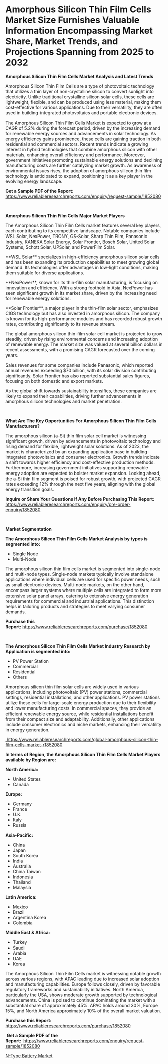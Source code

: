 <p><h1>Amorphous Silicon Thin Film Cells Market Size Furnishes Valuable Information Encompassing Market Share, Market Trends, and Projections Spanning from 2025 to 2032</h1></p><p><strong>Amorphous Silicon Thin Film Cells Market Analysis and Latest Trends</strong></p>
<p><p>Amorphous Silicon Thin Film Cells are a type of photovoltaic technology that utilizes a thin layer of non-crystalline silicon to convert sunlight into electricity. Unlike traditional crystalline silicon solar cells, these cells are lightweight, flexible, and can be produced using less material, making them cost-effective for various applications. Due to their versatility, they are often used in building-integrated photovoltaics and portable electronic devices.</p><p>The Amorphous Silicon Thin Film Cells Market is expected to grow at a CAGR of 5.2% during the forecast period, driven by the increasing demand for renewable energy sources and advancements in solar technology. As energy efficiency gains prominence, these cells are gaining traction in both residential and commercial sectors. Recent trends indicate a growing interest in hybrid technologies that combine amorphous silicon with other materials, enhancing overall efficiency and performance. Moreover, government initiatives promoting sustainable energy solutions and declining manufacturing costs are further catalyzing market growth. As awareness of environmental issues rises, the adoption of amorphous silicon thin film technology is anticipated to expand, positioning it as a key player in the evolving energy landscape.</p></p>
<p><strong>Get a Sample PDF of the Report:&nbsp;</strong> <a href="https://www.reliableresearchreports.com/enquiry/request-sample/1852080?utm_campaign=32&utm_medium=2&utm_source=Github&utm_content=ia&utm_term=07012025&utm_id=amorphous-silicon-thin-film-cells">https://www.reliableresearchreports.com/enquiry/request-sample/1852080</a></p>
<p>&nbsp;</p>
<p><strong>Amorphous Silicon Thin Film Cells Major Market Players</strong></p>
<p><p>The Amorphous Silicon Thin Film Cells market features several key players, each contributing to its competitive landscape. Notable companies include WSL Solar, NexPower, TRONY, GS-Solar, Sharp Thin Film, Panasonic Industry, KANEKA Solar Energy, Solar Frontier, Bosch Solar, United Solar Systems, Schott Solar, UPSolar, and PowerFilm Solar.</p><p>**WSL Solar** specializes in high-efficiency amorphous silicon solar cells and has been expanding its production capabilities to meet growing global demand. Its technologies offer advantages in low-light conditions, making them suitable for diverse applications.</p><p>**NexPower**, known for its thin-film solar manufacturing, is focusing on innovation and efficiency. With a strong foothold in Asia, NexPower has seen significant growth in its market share, driven by the increasing need for renewable energy solutions.</p><p>**Solar Frontier**, a major player in the thin-film solar sector, emphasizes CIGS technology but has also invested in amorphous silicon. The company is known for its high-performance modules and has recorded robust growth rates, contributing significantly to its revenue stream.</p><p>The global amorphous silicon thin-film solar cell market is projected to grow steadily, driven by rising environmental concerns and increasing adoption of renewable energy. The market size was valued at several billion dollars in recent assessments, with a promising CAGR forecasted over the coming years.</p><p>Sales revenues for some companies include Panasonic, which reported annual revenues exceeding $70 billion, with its solar division contributing significantly. Solar Frontier has also reported substantial sales figures, focusing on both domestic and export markets.</p><p>As the global shift towards sustainability intensifies, these companies are likely to expand their capabilities, driving further advancements in amorphous silicon technologies and market penetration.</p></p>
<p>&nbsp;</p>
<p><strong>What Are The Key Opportunities For Amorphous Silicon Thin Film Cells Manufacturers?</strong></p>
<p><p>The amorphous silicon (a-Si) thin film solar cell market is witnessing significant growth, driven by advancements in photovoltaic technology and rising demand for flexible, lightweight solar solutions. As of 2023, the market is characterized by an expanding application base in building-integrated photovoltaics and consumer electronics. Growth trends indicate a shift towards higher efficiency and cost-effective production methods. Furthermore, increasing government initiatives supporting renewable energy adoption are expected to bolster market expansion. Looking ahead, the a-Si thin film segment is poised for robust growth, with projected CAGR rates exceeding 12% through the next five years, aligning with the global energy transition goals.</p></p>
<p><strong>Inquire or Share Your Questions If Any Before Purchasing This Report:</strong> <a href="https://www.reliableresearchreports.com/enquiry/pre-order-enquiry/1852080?utm_campaign=32&utm_medium=2&utm_source=Github&utm_content=ia&utm_term=07012025&utm_id=amorphous-silicon-thin-film-cells">https://www.reliableresearchreports.com/enquiry/pre-order-enquiry/1852080</a></p>
<p>&nbsp;</p>
<p><strong>Market Segmentation</strong></p>
<p><strong>The Amorphous Silicon Thin Film Cells Market Analysis by types is segmented into:</strong></p>
<p><ul><li>Single Node</li><li>Multi-Node</li></ul></p>
<p><p>The amorphous silicon thin film cells market is segmented into single-node and multi-node types. Single-node markets typically involve standalone applications where individual cells are used for specific power needs, such as small electronic devices. Multi-node markets, on the other hand, encompass larger systems where multiple cells are integrated to form more extensive solar panel arrays, catering to extensive energy generation requirements for commercial and industrial applications. This distinction helps in tailoring products and strategies to meet varying consumer demands.</p></p>
<p><strong>Purchase this Report:&nbsp;</strong><a href="https://www.reliableresearchreports.com/purchase/1852080?utm_campaign=32&utm_medium=2&utm_source=Github&utm_content=ia&utm_term=07012025&utm_id=amorphous-silicon-thin-film-cells">https://www.reliableresearchreports.com/purchase/1852080</a></p>
<p>&nbsp;</p>
<p><strong>The Amorphous Silicon Thin Film Cells Market Industry Research by Application is segmented into:</strong></p>
<p><ul><li>PV Power Station</li><li>Commercial</li><li>Residential</li><li>Others</li></ul></p>
<p><p>Amorphous silicon thin film solar cells are widely used in various applications, including photovoltaic (PV) power stations, commercial settings, residential installations, and other applications. PV power stations utilize these cells for large-scale energy production due to their flexibility and lower manufacturing costs. In commercial spaces, they provide an efficient renewable energy source, while residential installations benefit from their compact size and adaptability. Additionally, other applications include consumer electronics and niche markets, enhancing their versatility in energy generation.</p></p>
<p><a href="https://www.reliableresearchreports.com/global-amorphous-silicon-thin-film-cells-market-r1852080?utm_campaign=32&utm_medium=2&utm_source=Github&utm_content=ia&utm_term=07012025&utm_id=amorphous-silicon-thin-film-cells">&nbsp;https://www.reliableresearchreports.com/global-amorphous-silicon-thin-film-cells-market-r1852080</a></p>
<p><strong>In terms of Region, the Amorphous Silicon Thin Film Cells Market Players available by Region are:</strong></p>
<p>
    <p> <strong> North America: </strong>
        <ul>
            <li>United States</li>
            <li>Canada</li>
        </ul>
        </p> 
    <p> <strong> Europe: </strong>
        <ul>
            <li>Germany</li>
            <li>France</li>
            <li>U.K.</li>
            <li>Italy</li>
            <li>Russia</li>
        </ul>
        </p> 
    <p> <strong> Asia-Pacific: </strong>
        <ul>
            <li>China</li>
            <li>Japan</li>
            <li>South Korea</li>
            <li>India</li>
            <li>Australia</li>
            <li>China Taiwan</li>
            <li>Indonesia</li>
            <li>Thailand</li>
            <li>Malaysia</li>
        </ul>
        </p> 
    <p> <strong> Latin America: </strong>
        <ul>
            <li>Mexico</li>
            <li>Brazil</li>
            <li>Argentina Korea</li>
            <li>Colombia</li>
        </ul>
        </p> 
    <p> <strong> Middle East & Africa: </strong>
        <ul>
            <li>Turkey</li>
            <li>Saudi</li>
            <li>Arabia</li>
            <li>UAE</li>
            <li>Korea</li>
        </ul>
    </p>
    </p>
<p><p>The Amorphous Silicon Thin Film Cells market is witnessing notable growth across various regions, with APAC leading due to increased solar adoption and manufacturing capabilities. Europe follows closely, driven by favorable regulatory frameworks and sustainability initiatives. North America, particularly the USA, shows moderate growth supported by technological advancements. China is poised to continue dominating the market with a substantial share of approximately 45%. APAC holds around 30%, Europe 15%, and North America approximately 10% of the overall market valuation.</p></p>
<p><strong>Purchase this Report: </strong><a href="https://www.reliableresearchreports.com/purchase/1852080?utm_campaign=32&utm_medium=2&utm_source=Github&utm_content=ia&utm_term=07012025&utm_id=amorphous-silicon-thin-film-cells">https://www.reliableresearchreports.com/purchase/1852080</a></p>
<p>&nbsp;<strong>Get a Sample PDF of the Report:&nbsp;&nbsp;</strong><a href="https://www.reliableresearchreports.com/enquiry/request-sample/1852080?utm_campaign=32&utm_medium=2&utm_source=Github&utm_content=ia&utm_term=07012025&utm_id=amorphous-silicon-thin-film-cells">https://www.reliableresearchreports.com/enquiry/request-sample/1852080</a></p>
<p><strong></strong></p>
<p><p><a href="https://github.com/irfadac/Market-Research-Report-List-5/blob/main/n-type-battery-market.md?utm_campaign=32&utm_medium=2&utm_source=Github&utm_content=ia&utm_term=07012025&utm_id=amorphous-silicon-thin-film-cells">N-Type Battery Market</a></p></p>